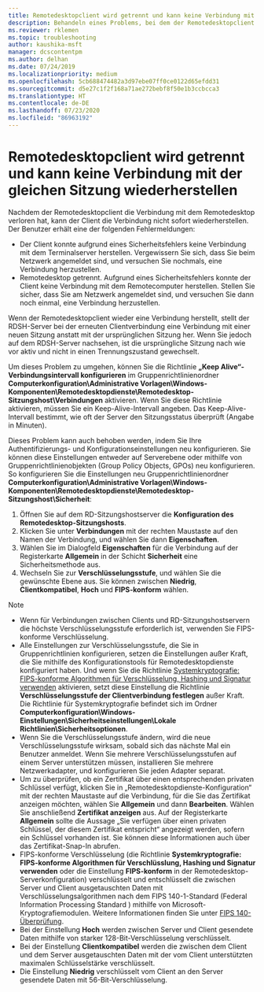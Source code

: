 ```yaml
---
title: Remotedesktopclient wird getrennt und kann keine Verbindung mit der gleichen Sitzung wiederherstellen
description: Behandeln eines Problems, bei dem der Remotedesktopclient getrennt wird und keine Verbindung mit der gleichen Sitzung wiederherstellen kann.
ms.reviewer: rklemen
ms.topic: troubleshooting
author: kaushika-msft
manager: dcscontentpm
ms.author: delhan
ms.date: 07/24/2019
ms.localizationpriority: medium
ms.openlocfilehash: 5cb688474482a3d97ebe07ff0ce0122d65efdd31
ms.sourcegitcommit: d5e27c1f2f168a71ae272bebf8f50e1b3ccbcca3
ms.translationtype: HT
ms.contentlocale: de-DE
ms.lasthandoff: 07/23/2020
ms.locfileid: "86963192"
---
```

# <a name="remote-desktop-client-disconnects-and-cant-reconnect-to-the-same-session"></a>Remotedesktopclient wird getrennt und kann keine Verbindung mit der gleichen Sitzung wiederherstellen

Nachdem der Remotedesktopclient die Verbindung mit dem Remotedesktop verloren hat, kann der Client die Verbindung nicht sofort wiederherstellen. Der Benutzer erhält eine der folgenden Fehlermeldungen:

  - Der Client konnte aufgrund eines Sicherheitsfehlers keine Verbindung mit dem Terminalserver herstellen. Vergewissern Sie sich, dass Sie beim Netzwerk angemeldet sind, und versuchen Sie nochmals, eine Verbindung herzustellen.
  - Remotedesktop getrennt. Aufgrund eines Sicherheitsfehlers konnte der Client keine Verbindung mit dem Remotecomputer herstellen. Stellen Sie sicher, dass Sie am Netzwerk angemeldet sind, und versuchen Sie dann noch einmal, eine Verbindung herzustellen.

Wenn der Remotedesktopclient wieder eine Verbindung herstellt, stellt der RDSH-Server bei der erneuten Clientverbindung eine Verbindung mit einer neuen Sitzung anstatt mit der ursprünglichen Sitzung her. Wenn Sie jedoch auf dem RDSH-Server nachsehen, ist die ursprüngliche Sitzung nach wie vor aktiv und nicht in einen Trennungszustand gewechselt.

Um dieses Problem zu umgehen, können Sie die Richtlinie **„Keep Alive“-Verbindungsintervall konfigurieren** im Gruppenrichtlinienordner **Computerkonfiguration\\Administrative Vorlagen\\Windows-Komponenten\\Remotedesktopdienste\\Remotedesktop-Sitzungshost\\Verbindungen** aktivieren. Wenn Sie diese Richtlinie aktivieren, müssen Sie ein Keep-Alive-Intervall angeben. Das Keep-Alive-Intervall bestimmt, wie oft der Server den Sitzungsstatus überprüft (Angabe in Minuten).

Dieses Problem kann auch behoben werden, indem Sie Ihre Authentifizierungs- und Konfigurationseinstellungen neu konfigurieren. Sie können diese Einstellungen entweder auf Serverebene oder mithilfe von Gruppenrichtlinienobjekten (Group Policy Objects, GPOs) neu konfigurieren. So konfigurieren Sie die Einstellungen neu Gruppenrichtlinienordner **Computerkonfiguration\\Administrative Vorlagen\\Windows-Komponenten\\Remotedesktopdienste\\Remotedesktop-Sitzungshost\\Sicherheit**:

1. Öffnen Sie auf dem RD-Sitzungshostserver die **Konfiguration des Remotedesktop-Sitzungshosts**.
2. Klicken Sie unter **Verbindungen** mit der rechten Maustaste auf den Namen der Verbindung, und wählen Sie dann **Eigenschaften**.
3. Wählen Sie im Dialogfeld **Eigenschaften** für die Verbindung auf der Registerkarte **Allgemein** in der Schicht **Sicherheit** eine Sicherheitsmethode aus.
4. Wechseln Sie zur **Verschlüsselungsstufe**, und wählen Sie die gewünschte Ebene aus. Sie können zwischen **Niedrig**, **Clientkompatibel**, **Hoch** und **FIPS-konform** wählen.

> [!NOTE]  
>  - Wenn für Verbindungen zwischen Clients und RD-Sitzungshostservern die höchste Verschlüsselungsstufe erforderlich ist, verwenden Sie FIPS-konforme Verschlüsselung.
>  - Alle Einstellungen zur Verschlüsselungsstufe, die Sie in Gruppenrichtlinien konfigurieren, setzen die Einstellungen außer Kraft, die Sie mithilfe des Konfigurationstools für Remotedesktopdienste konfiguriert haben. Und wenn Sie die Richtlinie [Systemkryptografie: FIPS-konforme Algorithmen für Verschlüsselung, Hashing und Signatur verwenden](/windows/security/threat-protection/security-policy-settings/system-cryptography-use-fips-compliant-algorithms-for-encryption-hashing-and-signing) aktivieren, setzt diese Einstellung die Richtlinie **Verschlüsselungsstufe der Clientverbindung festlegen** außer Kraft. Die Richtlinie für Systemkryptografie befindet sich im Ordner **Computerkonfiguration\\Windows-Einstellungen\\Sicherheitseinstellungen\\Lokale Richtlinien\\Sicherheitsoptionen**.
>  - Wenn Sie die Verschlüsselungsstufe ändern, wird die neue Verschlüsselungsstufe wirksam, sobald sich das nächste Mal ein Benutzer anmeldet. Wenn Sie mehrere Verschlüsselungsstufen auf einem Server unterstützen müssen, installieren Sie mehrere Netzwerkadapter, und konfigurieren Sie jeden Adapter separat.
>  - Um zu überprüfen, ob ein Zertifikat über einen entsprechenden privaten Schlüssel verfügt, klicken Sie in „Remotedesktopdienste-Konfiguration“ mit der rechten Maustaste auf die Verbindung, für die Sie das Zertifikat anzeigen möchten, wählen Sie **Allgemein** und dann **Bearbeiten**. Wählen Sie anschließend **Zertifikat anzeigen** aus. Auf der Registerkarte **Allgemein** sollte die Aussage „Sie verfügen über einen privaten Schlüssel, der diesem Zertifikat entspricht“ angezeigt werden, sofern ein Schlüssel vorhanden ist. Sie können diese Informationen auch über das Zertifikat-Snap-In abrufen.
>  - FIPS-konforme Verschlüsselung (die Richtlinie **Systemkryptografie: FIPS-konforme Algorithmen für Verschlüsslung, Hashing und Signatur verwenden** oder die Einstellung **FIPS-konform** in der Remotedesktop-Serverkonfiguration) verschlüsselt und entschlüsselt die zwischen Server und Client ausgetauschten Daten mit Verschlüsselungsalgorithmen nach dem FIPS 140-1-Standard (Federal Information Processing Standard ) mithilfe von Microsoft-Kryptografiemodulen. Weitere Informationen finden Sie unter [FIPS 140-Überprüfung](/windows/security/threat-protection/fips-140-validation).
>  - Bei der Einstellung **Hoch** werden zwischen Server und Client gesendete Daten mithilfe von starker 128-Bit-Verschlüsselung verschlüsselt.
>  - Bei der Einstellung **Clientkompatibel** werden die zwischen dem Client und dem Server ausgetauschten Daten mit der vom Client unterstützten maximalen Schlüsselstärke verschlüsselt.
>  - Die Einstellung **Niedrig** verschlüsselt vom Client an den Server gesendete Daten mit 56-Bit-Verschlüsselung.
